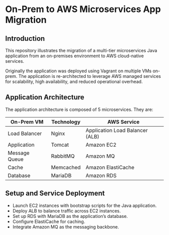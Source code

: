 # On-Prem to AWS Microservices App Migration

## Introduction
This repository illustrates the migration of a multi-tier microservices Java application from an on-premises environment to AWS cloud-native services.

Originally the application was deployed using Vagrant on multiple VMs on-prem. The application is re-architected to leverage AWS managed services for scalability, high availability, and reduced operational overhead.

## Application Architecture

The application architecture is composed of 5 microservices. They are:

| On-Prem VM      | Technology              | AWS Service    |
|-----------------|-------------------------|------------------------------|
| Load Balancer   | Nginx                   | Application Load Balancer (ALB) |
| Application     | Tomcat                  | Amazon EC2          |
| Message Queue   | RabbitMQ                | Amazon MQ |
| Cache           | Memcached               | Amazon ElastiCache |
| Database        | MariaDB                 | Amazon RDS  |

## Setup and Service Deployment
   - Launch EC2 instances with bootstrap scripts for the Java application.
   - Deploy ALB to balance traffic across EC2 instances.
   - Set up RDS with MariaDB as the application’s database. 
   - Configure ElastiCache for caching.
   - Integrate Amazon MQ as the messaging backbone.
